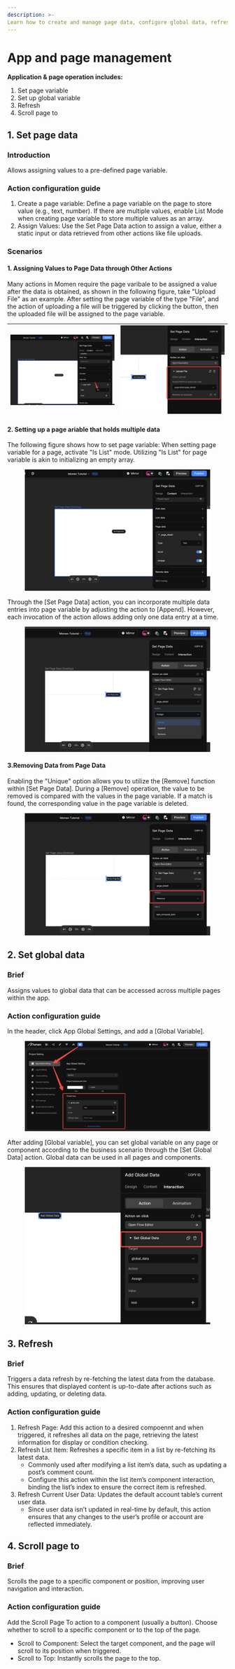 ```yaml
---
description: >-
Learn how to create and manage page data, configure global data, refresh data, and implement scroll behaviors in Zion’s no-code platform.
---
```


# App and page management

**Application & page operation includes:**
1. Set page variable
2. Set up global variable
3. Refresh
4. Scroll page to

## 1. Set page data

### Introduction
Allows assigning values to a pre-defined page variable.

### Action configuration guide
1. Create a page variable: Define a page variable on the page to store value (e.g., text, number). If there are multiple values, enable List Mode when creating page variable to store multiple values as an array.
2. Assign Values: Use the Set Page Data action to assign a value, either a static input or data retrieved from other actions like file uploads.

### Scenarios

#### 1. Assigning Values to Page Data through Other Actions

Many actions in Momen require the page varibale to be assigned a value after the data is obtained, as shown in the following figure, take "Upload File" as an example. After setting the page variable of the type "File", and the action of uploading a file will be triggered by clicking the button, then the uploaded file will be assigned to the page variable.

| <img src="../.gitbook/assets/2 (18).png" alt="Page data" data-size="original"> | <img src="../.gitbook/assets/3 (13).png" alt="Page data" data-size="original"> |
| --------------------------------------------------------------------------------- | --------------------------------------------------------------------------------- |

#### 2. Setting up a page ariable that holds multiple data

The following figure shows how to set page variable: When setting page variable for a page, activate "Is List" mode. Utilizing "Is List" for page variable is akin to initializing an empty array.

<figure><img src="../.gitbook/assets/4 (13).png" alt="Set Page data"><figcaption></figcaption></figure>

Through the \[Set Page Data] action, you can incorporate multiple data entries into page variable by adjusting the action to \[Append]. However, each invocation of the action allows adding only one data entry at a time.

<figure><img src="../.gitbook/assets/5 (8).png" alt="Set Page data and incorporate multiple data entires"><figcaption></figcaption></figure>


#### 3.Removing Data from Page Data

Enabling the "Unique" option allows you to utilize the \[Remove] function within \[Set Page Data]. During a \[Remove] operation, the value to be removed is compared with the values in the page variable. If a match is found, the corresponding value in the page variable is deleted.

<figure><img src="../.gitbook/assets/6 (8).png" alt="Remove data from page data"><figcaption></figcaption></figure>

## 2. Set global data

### Brief
Assigns values to global data that can be accessed across multiple pages within the app.

### Action configuration guide
In the header, click App Global Settings, and add a \[Global Variable].

<figure><img src="../.gitbook/assets/0 (21).png" alt="The path of adding global data."><figcaption></figcaption></figure>

After adding \[Global variable], you can set global variable on any page or component according to the business scenario through the \[Set Global Data] action. Global data can be used in all pages and components.

<figure><img src="../.gitbook/assets/1 (21).png" alt="Set global data according to business needs."><figcaption></figcaption></figure>

## 3. Refresh

### Brief
Triggers a data refresh by re-fetching the latest data from the database. This ensures that displayed content is up-to-date after actions such as adding, updating, or deleting data.

### Action configuration guide
1. Refresh Page: Add this action to a desired compoennt and when triggered, it refreshes all data on the page, retrieving the latest information for display or condition checking.
2. Refresh List Item: Refreshes a specific item in a list by re-fetching its latest data.
    - Commonly used after modifying a list item’s data, such as updating a post’s comment count.
    - Configure this action within the list item’s component interaction, binding the list’s index to ensure the correct item is refreshed.
3. Refresh Current User Data: Updates the default account table’s current user data.
    - Since user data isn’t updated in real-time by default, this action ensures that any changes to the user’s profile or account are reflected immediately.

## 4. Scroll page to

### Brief
Scrolls the page to a specific component or position, improving user navigation and interaction.

### Action configuration guide
Add the Scroll Page To action to a component (usually a button). Choose whether to scroll to a specific component or to the top of the page.
- Scroll to Component: Select the target component, and the page will scroll to its position when triggered.
- Scroll to Top: Instantly scrolls the page to the top.